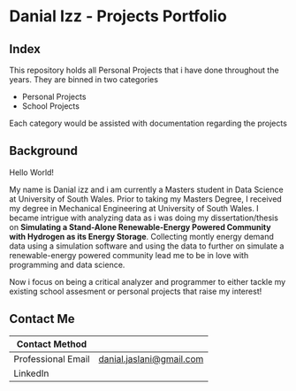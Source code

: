 # Danial Izz - Projects Portfolio

## Index
This repository holds all Personal Projects that i have done throughout the years. They are binned in two categories

  * Personal Projects
  * School Projects
 
 Each category would be assisted with documentation regarding the projects
 
 ## Background 

 Hello World!
 
My name is Danial izz and i am currently a Masters student in Data Science at University of South Wales. Prior to taking my Masters Degree, I received my degree in Mechanical Engineering at University of South Wales. I became intrigue with analyzing data as i was doing my dissertation/thesis on **Simulating a Stand-Alone Renewable-Energy Powered Community with Hydrogen as its Energy Storage**. Collecting montly energy demand data using a simulation software and using the data to further on simulate a renewable-energy powered community lead me to be in love with programming and data science.

Now i focus on being a critical analyzer and programmer to either tackle my existing school assesment or personal projects that raise my interest!

## Contact Me

Contact Method |  | 
--- |--- |
Professional Email | danial.jaslani@gmail.com |
LinkedIn | |


